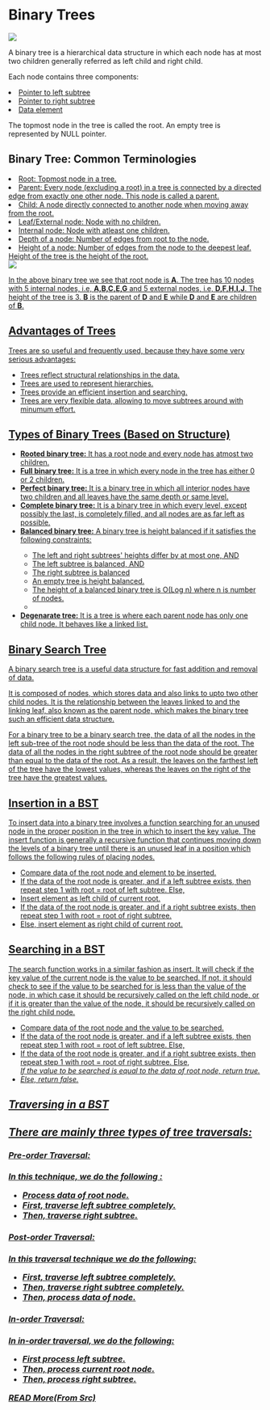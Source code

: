 <h1>Binary Trees</h1>
<img src= "https://user-images.githubusercontent.com/79994012/207780469-fe7d06d1-8e64-42c5-96e3-f2c52de029ac.jpg">

<p>A binary tree is a hierarchical data structure in which each node has at most two children 
generally referred as left child and right child.</p>

<p>Each node contains three components:</p>
<u>
<li>Pointer to left subtree</li>
<li>Pointer to right subtree</li>
<li>Data element</li>
</u>
<p>The topmost node in the tree is called the root. An empty tree is represented by NULL pointer.</p>

<h2>Binary Tree: Common Terminologies</h2>
<u>
<li>Root: Topmost node in a tree.</li>
<li>Parent: Every node (excluding a root) in a tree is connected by a directed edge from exactly one other node. 
This node is called a parent.</li>
<li>Child: A node directly connected to another node when moving away from the root.</li>
<li>Leaf/External node: Node with no children.</li>
<li>Internal node: Node with atleast one children.</li>
<li>Depth of a node: Number of edges from root to the node.</li>
<li>Height of a node: Number of edges from the node to the deepest leaf. Height of the tree is the height of the root.</li>
</ul>
<img src= "https://user-images.githubusercontent.com/79994012/207781951-3de5ee31-935c-411f-9834-1597858507a4.jpg">

<p>In the above binary tree we see that root node is <strong>A</strong>. The tree has 10 nodes with 5 internal nodes,
 i.e, <strong>A,B,C,E,G</strong> and 5 external nodes,
 i.e, <strong>D,F,H,I,J</strong>. The height of the tree is 3. 
 <strong>B</strong> is the parent of <strong>D</strong> and <strong>E</strong> while <strong>D</strong> and <strong>E</strong>
 are children of <strong>B</strong>.</p>
 
 <h2>Advantages of Trees</h2>
<p>Trees are so useful and frequently used, because they have some very serious advantages:<p>
<ul>
<li>Trees reflect structural relationships in the data.</li>
<li>Trees are used to represent hierarchies.</li>
<li>Trees provide an efficient insertion and searching.</li>
<li>Trees are very flexible data, allowing to move subtrees around with minumum effort.</li>
</ul>
<h2>Types of Binary Trees (Based on Structure)</h2>
<ul>
<li><strong>Rooted binary tree:</strong> It has a root node and every node has atmost two children.</li>
<li><strong>Full binary tree:</strong> It is a tree in which every node in the tree has either 0 or 2 children.</li>
<li><strong>Perfect binary tree:</strong> It is a binary tree in which all interior nodes have two children and all leaves have the same depth or same level.</li>
<li><strong>Complete binary tree:</strong> It is a binary tree in which every level, except possibly the last, is completely filled, and all nodes are as far left as possible.</li>

<li><strong>Balanced binary tree:</strong> A binary tree is height balanced if it satisfies the following constraints:</li>
<ul>
<li>The left and right subtrees' heights differ by at most one, AND</li>
<li>The left subtree is balanced, AND</li>
<li>The right subtree is balanced</li>
<li>An empty tree is height balanced.</li>
<li>The height of a balanced binary tree is O(Log n) where n is number of nodes.<li>
</ul>
<li><strong>Degenarate tree:</strong> It is a tree is where each parent node has only one child node. It behaves like a linked list.</li>
</ul>

<h2>Binary Search Tree</h2>
<p>A binary search tree is a useful data structure for fast addition and removal of data.

It is composed of nodes, which stores data and also links to upto two other child nodes. It is the relationship between the leaves linked to and the linking leaf, also known as the parent node, which makes the binary tree such an efficient data structure.

For a binary tree to be a binary search tree, the data of all the nodes in the left sub-tree of the root 
node should be less than the data of the root. The data of all the nodes in the right subtree of the root 
node should be greater than equal to the data of the root. As a result, the leaves on the farthest left
of the tree have the lowest values, whereas the leaves on the right of the tree have the greatest values.</p>

<h2>Insertion in a BST</h2>
<p>To insert data into a binary tree involves a function searching for an unused node in 
the proper position in the tree in which to insert the key value. The insert function is 
generally a recursive function that continues moving down the levels of a binary tree 
until there is an unused leaf in a position which follows the following rules of placing nodes.</p>
<ul>
<li>Compare data of the root node and element to be inserted.</li>
<li>If the data of the root node is greater, and if a left subtree exists, 
then repeat step 1 with root = root of left subtree. Else,</li>
<li>Insert element as left child of current root.</li>
<li>If the data of the root node is greater, and if a right subtree exists, 
then repeat step 1 with root = root of right subtree.</li>
<li>Else, insert element as right child of current root. </li>
</ul>
 
 <h2>Searching in a BST</h2>
<p>The search function works in a similar fashion as insert. 
It will check if the key value of the current node is the value to be searched.
 If not, it should check to see if the value to be searched for is less than the value of the node, 
 in which case it should be recursively called on the left child node, 
 or if it is greater than the value of the node, it should be recursively called on the right child node.</p>
<ul>
<li>Compare data of the root node and the value to be searched.</li>
<li>If the data of the root node is greater, and if a left subtree exists, 
then repeat step 1 with root = root of left subtree. Else,</li>
<li>If the data of the root node is greater, and if a right subtree exists,
then repeat step 1 with root = root of right subtree. Else,</li>
<i>If the value to be searched is equal to the data of root node, return true.</li>
<li>Else, return false.</li>
</ul>

<h2>Traversing in a BST<h2>
<p>There are mainly three types of tree traversals:</p>
<h3>Pre-order Traversal:<h3>
<p>In this technique, we do the following :</p>
<ul>
<li>Process data of root node.</li>
<li>First, traverse left subtree completely.</li>
<li>Then, traverse right subtree.</li>
</ul>


<h3>Post-order Traversal:<h3>
<p>In this traversal technique we do the following:</p>
<ul>
<li>First, traverse left subtree completely.</li>
<li>Then, traverse right subtree completely.</li>
<li>Then, process data of node.</li>
</ul>


<h3>In-order Traversal:<h3>
<p>In in-order traversal, we do the following:</p>
<ul>
<li>First process left subtree.</li>
<li>Then, process current root node.</li>
<li>Then, process right subtree.</li>
</ul>
 
 <a href= "https://www.studytonight.com/data-structures/introduction-to-binary-trees" target = "blank">READ More(From Src)</a>

